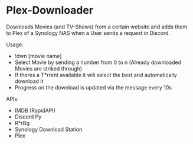 # Plex-Downloader

Downloads Movies (and TV-Shows) from a certain website and adds them to Plex of a Synology NAS when a User sends a request in Discord.

Usage:
- !dwn [movie name]
- Select Movie by sending a number from 0 to n (Already downloaded Movies are striked through)
- If theres a T*rrent available it will select the best and automatically download it
- Progress on the download is updated via the message every 10s

APIs:
- IMDB (RapidAPI)
- Discord Py
- R*rBg
- Synology Download Station
- Plex
